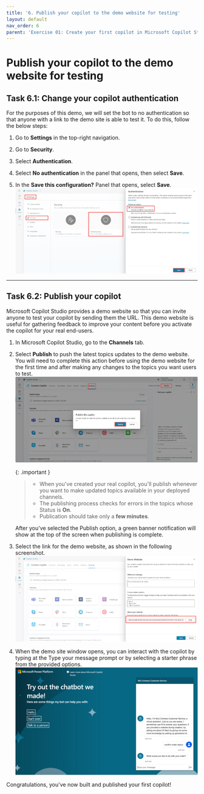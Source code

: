 ```yaml
---
title: '6. Publish your copilot to the demo website for testing'
layout: default
nav_order: 6
parent: 'Exercise 01: Create your first copilot in Microsoft Copilot Studio'
---
```


# Publish your copilot to the demo website for testing

## Task 6.1: Change your copilot authentication

For the purposes of this demo, we will set the bot to no authentication so that anyone with a link to the demo site is able to test it. To do this, follow the below steps:

1.	Go to **Settings** in the top-right navigation.

2.	Go to **Security**.

3.	Select **Authentication**.

4.	Select **No authentication** in the panel that opens, then select **Save**.

5.	In the **Save this configuration?** Panel that opens, select **Save**.
	![A screenshot of a computer Description automatically generated](../../media/08dce393bd30b1b81044900b54d1ca3e.png "A screenshot of a computer Description automatically generated")

---

## Task 6.2: Publish your copilot

Microsoft Copilot Studio provides a demo website so that you can invite anyone to test your copilot by sending them the URL. This demo website is useful for gathering feedback to improve your content before you activate the copilot for your real end-users.

1.	In Microsoft Copilot Studio, go to the **Channels** tab.

1.	Select **Publish** to push the latest topics updates to the demo website.
	You will need to complete this action before using the demo website for the first time and after making any changes to the topics you want users to test.
 	![A screenshot of a computer Description automatically generated](../../media/9f2a6cde637472a69ac802f8ba374a00.png "A screenshot of a computer Description automatically generated")

	{: .important }
	>- When you've created your real copilot, you'll publish whenever you want to make updated topics available in your deployed channels.
	>- The publishing process checks for errors in the topics whose Status is **On**. 
	>- Publication should take only a **few minutes**.


	After you've selected the Publish option, a green banner notification will show at the top of the screen when publishing is complete.

1.	Select the link for the demo website, as shown in the following screenshot.
 	![A screenshot of a computer Description automatically generated](../../media/66d8051bea2e9062ea190607032d84ac.png "A screenshot of a computer Description automatically generated")

1.	When the demo site window opens, you can interact with the copilot by typing at the Type your message prompt or by selecting a starter phrase from the provided options.
 	![A screenshot of a chatbot Description automatically generated](../../media/c90a5337e4b49db9e25ddbfadcbc3518.png "A screenshot of a chatbot Description automatically generated")

Congratulations, you've now built and published your first copilot!

